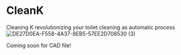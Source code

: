 # CleanK
Cleaning K revolutionizing your toilet cleaning as automatic process
![DE27D0EA-F558-4A37-8EB5-57EE2D708530 (3)](https://github.com/user-attachments/assets/348a2adb-43c8-42e4-980f-0514747ec650)

Coming soon for CAD file!
